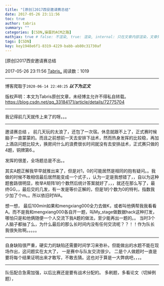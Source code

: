 ```yaml
---
title: "[原创]2017西安邀请赛总结"
date: 2017-05-26 23:11:56
toc: true
author: tabris
summary: ""
categories: [CSDN,操蛋的ACM之路]
mathjax: true # false: 不渲染, true: 渲染, internal: 只在文章内部渲染，文章列表中不渲染
tags: [CSDN]
key: key1948e6f1-8319-4229-babb-ab80c31730af
---
```


[原创]2017西安邀请赛总结

2017-05-26 23:11:56  [Tabris_](https://me.csdn.net/qq_33184171) 阅读数：1019

---

博客爬取于`2020-06-14 22:40:25`
***以下为正文***

版权声明：本文为Tabris原创文章，未经博主允许不得私自转载。
https://blog.csdn.net/qq_33184171/article/details/72775704

<!-- more -->

---

我记得前几天就传上来了的呀。。。

---

邀请赛总结 ，
前几天玩的太浪了，还包了一次宿。休息就跟不上了，正式赛时候脑子一直蒙蒙的。而且之前想前一天去安排下战术，然而热身发挥的比较稳，再加上酒店问题比较大，换房间什么的浪费很长时间就没有去安排战术，正式赛只做的4题，铜牌第6.。

发挥的很差，全场题总是不出。。

其实A题正解我早早就推出来了，但是对1，0的可能居然是相同的抱有疑问。。我做的时候不敢相信最后居然能变成一个式子，，认为一定是我想错了，，自以为这种题套路很明显，枚举A矩阵1的个数然后统计答案就好了，，，就还在那么写了，最终GG，，最后交的几发，有一发是等价正解的，但是1的个数为0的特判，指数我少加了个m。。所以依旧时WA。
 
想一想， 最后100min如果和mengxiang000全力去做K，或者叫他俩帮我我看看A。而不是我和mengxiang000各自开一题，叫My_stage做数据hack这种打发，哪怕只是和他俩随便一个人交流下我A题的做法，至少能再出一题的。。 当时3个人脑子都抽了么，为什么最后的那么长时间内没有任何交流呢？？！！作为队长 我很失败啊。。。。。

---
 
自身缺陷很严重，硬实力的缺陷还需要时间学习来弥补。但能做出的水题不能在现场作出，这问题实在太大了，
一是赛中与队友交流很少。
二是个人做题时一直是要将每个结果证明出来才敢写，不敢去猜。这也对于算是一大弊病吧，，，。
 
 ---
 
队伍配合急需加强，以后比赛还是要有战术分配的。
多刷题，多看论文（切掉例题），

